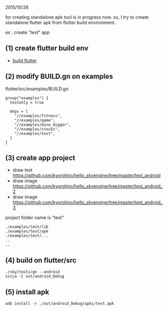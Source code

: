 2015/10/26

for creating standalone apk tool is in progress now. 
so, I try to create standalone flutter apk from flutter build environment.


ex : create "test" app

## (1) create flutter build env
  * [build flutter](build_flutter/README.md)

## (2) modify BUILD.gn on examples
flutter/src/examples/BUILD.gn
```
group("examples") {
  testonly = true

  deps = [
    "//examples/fitness",
    "//examples/game",
    "//examples/mine_digger",
    "//examples/stocks",
    "//examples/test",
  ]
}
```

## (3) create app project

* draw test
  https://github.com/kyorohiro/hello_skyengine/tree/master/test_android
* draw image
  https://github.com/kyorohiro/hello_skyengine/tree/master/test_android_2
* draw image
  https://github.com/kyorohiro/hello_skyengine/tree/master/test_android_3


project folder name is "test"
```
./examples/test/lib
./examples/test/apk
./examples/test/...
..
..
```

## (4) build on flutter/src
```
./sky/tools/gn --android
ninja -C out/android_Debug
```

## (5) install apk
```
adb install -r ./out/android_Debug/apks/test.apk 

```
